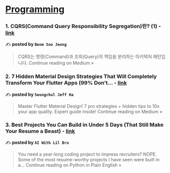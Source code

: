 
<h1><a href=https://medium.com/tag/programming/recommended target="_blank" rel="noopener noreferrer">Programming</a></h1>
<h3>1. CQRS(Command Query Responsibility Segregation)란? (1) - <a href="https://medium.com/@inithink/cqrs-command-query-responsibility-segregation-%EB%9E%80-1-19978ef8f74b?source=rss------programming-5" target="_blank" rel="noopener noreferrer">link</a></h3>

✍️ **posted by `Beom Soo Jeong`**

<blockquote>CQRS는 명령(Command)과 조회(Query)의 책임을 분리하는 아키텍처 패턴입니다.
Continue reading on Medium »</blockquote>

<h3>2. 7 Hidden Material Design Strategies That Will Completely Transform Your Flutter Apps (99% Don’t… - <a href="https://medium.com/@alaxhenry0121/7-hidden-material-design-strategies-that-will-completely-transform-your-flutter-apps-99-dont-041742875f44?source=rss------programming-5" target="_blank" rel="noopener noreferrer">link</a></h3>

✍️ **posted by `Seungchul Jeff Ha`**

<blockquote>Master Flutter Material Design! 7 pro strategies + hidden tips to 10x your app quality. Expert guide inside!
Continue reading on Medium »</blockquote>

<h3>3. Best Projects You Can Build in Under 5 Days (That Still Make Your Resume a Beast) - <a href="https://python.plainenglish.io/best-projects-you-can-build-in-under-5-days-that-still-make-your-resume-a-beast-92ffdd9ff92c?source=rss------programming-5" target="_blank" rel="noopener noreferrer">link</a></h3>

✍️ **posted by `AI With Lil Bro`**

<blockquote>You need a year-long coding project to impress recruiters? NOPE. Some of the most resume-worthy projects I have seen were built in a…
Continue reading on Python in Plain English »</blockquote>

